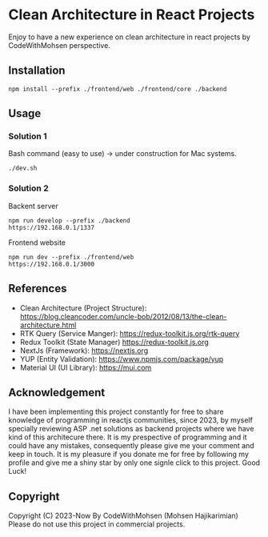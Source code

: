# Clean Architecture in React Projects
Enjoy to have a new experience on clean architecture in react projects by CodeWithMohsen perspective.

## Installation
`
npm install --prefix ./frontend/web ./frontend/core ./backend
`

## Usage
### Solution 1
Bash command (easy to use) -> under construction for Mac systems.
```
./dev.sh
```
### Solution 2
Backent server
```
npm run develop --prefix ./backend
https://192.168.0.1/1337
```
Frontend website
```
npm run dev --prefix ./frontend/web
https://192.168.0.1/3000
```
## References
+ Clean Architecture (Project Structure): https://blog.cleancoder.com/uncle-bob/2012/08/13/the-clean-architecture.html
+ RTK Query (Service Manger): https://redux-toolkit.js.org/rtk-query
+ Redux Toolkit (State Manager) https://redux-toolkit.js.org
+ NextJs (Framework): https://nextjs.org
+ YUP (Entity Validation): https://www.npmjs.com/package/yup
+ Material UI (UI Library): https://mui.com

## Acknowledgement
I have been implementing this project constantly for free to share knowledge of programming in reactjs communities, since 2023, by myself specially reviewing ASP .net solutions as backend projects where we have kind of this architecure there. It is my prespective of programming and it could have any mistakes, consequently please give me your comment and keep in touch. It is my pleasure if you donate me for free by following my profile and give me a shiny star by only one signle click to this project. Good Luck!

## Copyright

Copyright (C) 2023-Now By CodeWithMohsen (Mohsen Hajikarimian)
Please do not use this project in commercial projects.

